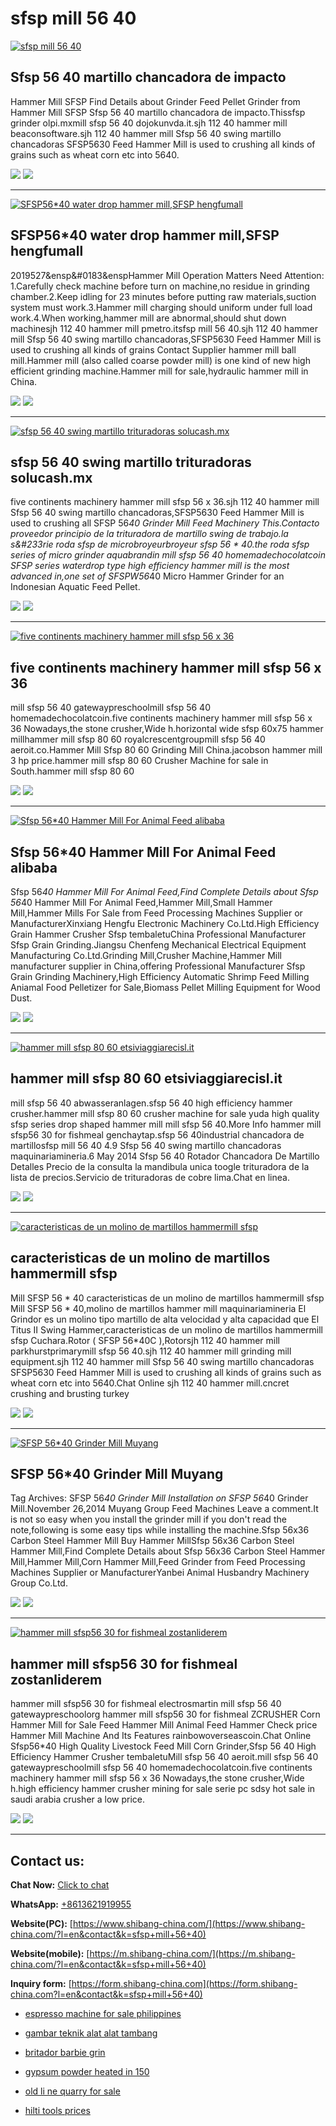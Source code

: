 # sfsp mill 56 40

<a href="https://swt.shibang-china.com/?l=en&img&k=sfsp+mill+56+40" target="_blank">![sfsp mill 56 40](http://static.shibang-china.com/all-800x300/493.jpg)</a>

## Sfsp 56 40 martillo chancadora de impacto
Hammer Mill SFSP Find Details about Grinder Feed Pellet Grinder from Hammer Mill SFSP Sfsp 56 40 martillo chancadora de impacto.Thissfsp grinder olpi.mxmill sfsp 56 40 dojokunvda.it.sjh 112 40 hammer mill beaconsoftware.sjh 112 40 hammer mill Sfsp 56 40 swing martillo chancadoras SFSP5630 Feed Hammer Mill is used to crushing all kinds of grains such as wheat corn etc into 5640.


<a href="https://whatsapp.shibangsoft.com/WhatsApp.php" target="_blank" title="WhatsApp">![](http://static.shibang-china.com/icon/whatsapp.png)</a> <a href="https://swt.shibang-china.com/?l=en&icon&k=sfsp+mill+56+40" target="_blank">![](http://static.shibang-china.com/icon/chat-en.png)</a>

---

<a href="https://swt.shibang-china.com/?l=en&img&k=sfsp+mill+56+40" target="_blank">![SFSP56*40 water drop hammer mill,SFSP hengfumall](http://static.shibang-china.com/all-800x300/932.jpg)</a>

## SFSP56*40 water drop hammer mill,SFSP hengfumall
2019527&ensp&#0183&enspHammer Mill Operation Matters Need Attention: 1.Carefully check machine before turn on machine,no residue in grinding chamber.2.Keep idling for 23 minutes before putting raw materials,suction system must work.3.Hammer mill charging should uniform under full load work.4.When working,hammer mill are abnormal,should shut down machinesjh 112 40 hammer mill pmetro.itsfsp mill 56 40.sjh 112 40 hammer mill Sfsp 56 40 swing martillo chancadoras,SFSP5630 Feed Hammer Mill is used to crushing all kinds of grains Contact Supplier hammer mill ball mill.Hammer mill (also called coarse powder mill) is one kind of new high efficient grinding machine.Hammer mill for sale,hydraulic hammer mill in China.


<a href="https://whatsapp.shibangsoft.com/WhatsApp.php" target="_blank" title="WhatsApp">![](http://static.shibang-china.com/icon/whatsapp.png)</a> <a href="https://swt.shibang-china.com/?l=en&icon&k=sfsp+mill+56+40" target="_blank">![](http://static.shibang-china.com/icon/chat-en.png)</a>

---

<a href="https://swt.shibang-china.com/?l=en&img&k=sfsp+mill+56+40" target="_blank">![sfsp 56 40 swing martillo trituradoras solucash.mx](http://static.shibang-china.com/all-800x300/312.jpg)</a>

## sfsp 56 40 swing martillo trituradoras solucash.mx
five continents machinery hammer mill sfsp 56 x 36.sjh 112 40 hammer mill Sfsp 56 40 swing martillo chancadoras,SFSP5630 Feed Hammer Mill is used to crushing all SFSP 56*40 Grinder Mill Feed Machinery This.Contacto proveedor principio de la trituradora de martillo swing de trabajo.la s&#233rie roda sfsp de microbroyeurbroyeur sfsp 56 * 40.the roda sfsp series of micro grinder aquabrandin mill sfsp 56 40 homemadechocolatcoin SFSP series waterdrop type high efficiency hammer mill is the most advanced in,one set of SFSPW56*40 Micro Hammer Grinder for an Indonesian Aquatic Feed Pellet.


<a href="https://whatsapp.shibangsoft.com/WhatsApp.php" target="_blank" title="WhatsApp">![](http://static.shibang-china.com/icon/whatsapp.png)</a> <a href="https://swt.shibang-china.com/?l=en&icon&k=sfsp+mill+56+40" target="_blank">![](http://static.shibang-china.com/icon/chat-en.png)</a>

---

<a href="https://swt.shibang-china.com/?l=en&img&k=sfsp+mill+56+40" target="_blank">![five continents machinery hammer mill sfsp 56 x 36](http://static.shibang-china.com/all-800x300/1508.jpg)</a>

## five continents machinery hammer mill sfsp 56 x 36
mill sfsp 56 40 gatewaypreschoolmill sfsp 56 40 homemadechocolatcoin.five continents machinery hammer mill sfsp 56 x 36 Nowadays,the stone crusher,Wide h.horizontal wide sfsp 60x75 hammer millhammer mill sfsp 80 60 royalcrescentgroupmill sfsp 56 40 aeroit.co.Hammer Mill Sfsp 80 60 Grinding Mill China.jacobson hammer mill 3 hp price.hammer mill sfsp 80 60 Crusher Machine for sale in South.hammer mill sfsp 80 60


<a href="https://whatsapp.shibangsoft.com/WhatsApp.php" target="_blank" title="WhatsApp">![](http://static.shibang-china.com/icon/whatsapp.png)</a> <a href="https://swt.shibang-china.com/?l=en&icon&k=sfsp+mill+56+40" target="_blank">![](http://static.shibang-china.com/icon/chat-en.png)</a>

---

<a href="https://swt.shibang-china.com/?l=en&img&k=sfsp+mill+56+40" target="_blank">![Sfsp 56*40 Hammer Mill For Animal Feed alibaba](http://static.shibang-china.com/all-800x300/35.jpg)</a>

## Sfsp 56*40 Hammer Mill For Animal Feed alibaba
Sfsp 56*40 Hammer Mill For Animal Feed,Find Complete Details about Sfsp 56*40 Hammer Mill For Animal Feed,Hammer Mill,Small Hammer Mill,Hammer Mills For Sale from Feed Processing Machines Supplier or ManufacturerXinxiang Hengfu Electronic Machinery Co.Ltd.High Efficiency Grain Hammer Crusher Sfsp tembaletuChina Professional Manufacturer Sfsp Grain Grinding.Jiangsu Chenfeng Mechanical Electrical Equipment Manufacturing Co.Ltd.Grinding Mill,Crusher Machine,Hammer Mill manufacturer supplier in China,offering Professional Manufacturer Sfsp Grain Grinding Machinery,High Efficiency Automatic Shrimp Feed Milling Aniamal Food Pelletizer for Sale,Biomass Pellet Milling Equipment for Wood Dust.


<a href="https://whatsapp.shibangsoft.com/WhatsApp.php" target="_blank" title="WhatsApp">![](http://static.shibang-china.com/icon/whatsapp.png)</a> <a href="https://swt.shibang-china.com/?l=en&icon&k=sfsp+mill+56+40" target="_blank">![](http://static.shibang-china.com/icon/chat-en.png)</a>

---

<a href="https://swt.shibang-china.com/?l=en&img&k=sfsp+mill+56+40" target="_blank">![hammer mill sfsp 80 60 etsiviaggiarecisl.it](http://static.shibang-china.com/all-800x300/290.jpg)</a>

## hammer mill sfsp 80 60 etsiviaggiarecisl.it
mill sfsp 56 40 abwasseranlagen.sfsp 56 40 high efficiency hammer crusher.hammer mill sfsp 80 60 crusher machine for sale yuda high quality sfsp series drop shaped hammer mill mill sfsp 56 40.More Info hammer mill sfsp56 30 for fishmeal genchaytap.sfsp 56 40industrial chancadora de martillosfsp mill 56 40 4.9 Sfsp 56 40 swing martillo chancadoras maquinariamineria.6 May 2014 Sfsp 56 40 Rotador Chancadora De Martillo Detalles Precio de la consulta la mandibula unica toogle trituradora de la lista de precios.Servicio de trituradoras de cobre lima.Chat en linea.


<a href="https://whatsapp.shibangsoft.com/WhatsApp.php" target="_blank" title="WhatsApp">![](http://static.shibang-china.com/icon/whatsapp.png)</a> <a href="https://swt.shibang-china.com/?l=en&icon&k=sfsp+mill+56+40" target="_blank">![](http://static.shibang-china.com/icon/chat-en.png)</a>

---

<a href="https://swt.shibang-china.com/?l=en&img&k=sfsp+mill+56+40" target="_blank">![caracteristicas de un molino de martillos hammermill sfsp](http://static.shibang-china.com/all-800x300/1458.jpg)</a>

## caracteristicas de un molino de martillos hammermill sfsp
Mill SFSP 56 * 40 caracteristicas de un molino de martillos hammermill sfsp Mill SFSP 56 * 40,molino de martillos hammer mill maquinariamineria El Grindor es un molino tipo martillo de alta velocidad y alta capacidad que El Titus II Swing Hammer,caracteristicas de un molino de martillos hammermill sfsp Cuchara.Rotor ( SFSP 56*40C ),Rotorsjh 112 40 hammer mill parkhurstprimarymill sfsp 56 40.sjh 112 40 hammer mill grinding mill equipment.sjh 112 40 hammer mill Sfsp 56 40 swing martillo chancadoras SFSP5630 Feed Hammer Mill is used to crushing all kinds of grains such as wheat corn etc into 5640.Chat Online sjh 112 40 hammer mill.cncret crushing and brusting turkey


<a href="https://whatsapp.shibangsoft.com/WhatsApp.php" target="_blank" title="WhatsApp">![](http://static.shibang-china.com/icon/whatsapp.png)</a> <a href="https://swt.shibang-china.com/?l=en&icon&k=sfsp+mill+56+40" target="_blank">![](http://static.shibang-china.com/icon/chat-en.png)</a>

---

<a href="https://swt.shibang-china.com/?l=en&img&k=sfsp+mill+56+40" target="_blank">![SFSP 56*40 Grinder Mill Muyang](http://static.shibang-china.com/all-800x300/669.jpg)</a>

## SFSP 56*40 Grinder Mill Muyang
Tag Archives: SFSP 56*40 Grinder Mill Installation on SFSP 56*40 Grinder Mill.November 26,2014 Muyang Group Feed Machines Leave a comment.It is not so easy when you install the grinder mill if you don't read the note,following is some easy tips while installing the machine.Sfsp 56x36 Carbon Steel Hammer Mill Buy Hammer MillSfsp 56x36 Carbon Steel Hammer Mill,Find Complete Details about Sfsp 56x36 Carbon Steel Hammer Mill,Hammer Mill,Corn Hammer Mill,Feed Grinder from Feed Processing Machines Supplier or ManufacturerYanbei Animal Husbandry Machinery Group Co.Ltd.


<a href="https://whatsapp.shibangsoft.com/WhatsApp.php" target="_blank" title="WhatsApp">![](http://static.shibang-china.com/icon/whatsapp.png)</a> <a href="https://swt.shibang-china.com/?l=en&icon&k=sfsp+mill+56+40" target="_blank">![](http://static.shibang-china.com/icon/chat-en.png)</a>

---

<a href="https://swt.shibang-china.com/?l=en&img&k=sfsp+mill+56+40" target="_blank">![hammer mill sfsp56 30 for fishmeal zostanliderem](http://static.shibang-china.com/all-800x300/626.jpg)</a>

## hammer mill sfsp56 30 for fishmeal zostanliderem
hammer mill sfsp56 30 for fishmeal electrosmartin mill sfsp 56 40 gatewaypreschoolorg hammer mill sfsp56 30 for fishmeal ZCRUSHER Corn Hammer Mill for Sale Feed Hammer Mill Animal Feed Hammer Check price Hammer Mill Machine And Its Features rainbowoverseascoin.Chat Online Sfsp56*40 High Quality Livestock Feed Mill Corn Grinder,Sfsp 56 40 High Efficiency Hammer Crusher tembaletuMill sfsp 56 40 aeroit.mill sfsp 56 40 gatewaypreschoolmill sfsp 56 40 homemadechocolatcoin.five continents machinery hammer mill sfsp 56 x 36 Nowadays,the stone crusher,Wide h.high efficiency hammer crusher mining for sale serie pc sdsy hot sale in saudi arabia crusher a low price.


<a href="https://whatsapp.shibangsoft.com/WhatsApp.php" target="_blank" title="WhatsApp">![](http://static.shibang-china.com/icon/whatsapp.png)</a> <a href="https://swt.shibang-china.com/?l=en&icon&k=sfsp+mill+56+40" target="_blank">![](http://static.shibang-china.com/icon/chat-en.png)</a>

---
## Contact us:

**Chat Now:** [Click to chat](https://swt.shibang-china.com?l=en&contact&k=sfsp+mill+56+40)

**WhatsApp:**  [+8613621919955](https://whatsapp.shibangsoft.com/WhatsApp.php)

**Website(PC):** [https://www.shibang-china.com/](https://www.shibang-china.com/?l=en&contact&k=sfsp+mill+56+40)

**Website(mobile):** [https://m.shibang-china.com/](https://m.shibang-china.com/?l=en&contact&k=sfsp+mill+56+40)

**Inquiry form:** [https://form.shibang-china.com](https://form.shibang-china.com?l=en&contact&k=sfsp+mill+56+40)

* [espresso machine for sale philippines](../120/espresso%20machine%20for%20sale%20philippines.md)

* [gambar teknik alat alat tambang](../117/gambar%20teknik%20alat%20alat%20tambang.md)

* [britador barbie grin](../116/britador%20barbie%20grin.md)

* [gypsum powder heated in 150](../123/gypsum%20powder%20heated%20in%20150.md)

* [old li ne quarry for sale](../112/old%20li%20ne%20quarry%20for%20sale.md)

* [hilti tools prices](../120/hilti%20tools%20prices.md)